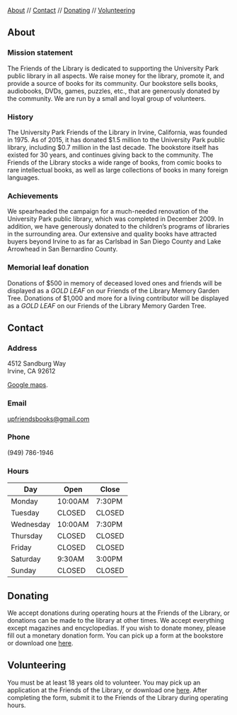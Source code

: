 [About](/#about) // [Contact](/#contact) // [Donating](/#donating) // [Volunteering](/#volunteering)

## About

### Mission statement

The Friends of the Library is dedicated to supporting the University Park public library in all aspects. We raise money for the library, promote it, and provide a source of books for its community. Our bookstore sells books, audiobooks, DVDs, games, puzzles, etc., that are generously donated by the community. We are run by a small and loyal group of volunteers.

### History

The University Park Friends of the Library in Irvine, California, was founded in 1975. As of 2015, it has donated $1.5 million to the University Park public library, including $0.7 million in the last decade. The bookstore itself has existed for 30 years, and continues giving back to the community. The Friends of the Library stocks a wide range of books, from comic books to rare intellectual books, as well as large collections of books in many foreign languages.

### Achievements

We spearheaded the campaign for a much-needed renovation of the University Park public library, which was completed in December 2009. In addition, we have generously donated to the children’s programs of libraries in the surrounding area. Our extensive and quality books have attracted buyers beyond Irvine to as far as Carlsbad in San Diego County and Lake Arrowhead in San Bernardino County.

### Memorial leaf donation

Donations of $500 in memory of deceased loved ones and friends will be displayed as a _GOLD LEAF_ on our Friends of the Library Memory Garden Tree. Donations of $1,000 and more for a living contributor will be displayed as a _GOLD LEAF_ on our Friends of the Library Memory Garden Tree.

## Contact

### Address
4512 Sandburg Way<br />
Irvine, CA 92612

[Google maps](https://www.google.com/maps?saddr=My+Location&daddr=4512+Sandburg+Way,+Irvine,+CA+92612).

### Email
[upfriendsbooks@gmail.com](mailto:upfriendsbooks@gmail.com)

### Phone
(949) 786-1946

### Hours

<table>
  <thead>
    <tr>
      <th>Day
      <th>Open
      <th>Close
  </thead>
  <tbody>
    <tr>
      <td>Monday
      <td>10:00AM
      <td>7:30PM
    </tr>
    <tr>
      <td>Tuesday
      <td>CLOSED
      <td>CLOSED
    </tr>
    <tr>
      <td>Wednesday
      <td>10:00AM
      <td>7:30PM
    </tr>
    <tr>
      <td>Thursday
      <td>CLOSED
      <td>CLOSED
    </tr>
    <tr>
      <td>Friday
      <td>CLOSED
      <td>CLOSED
    </tr>
    <tr>
      <td>Saturday
      <td>9:30AM
      <td>3:00PM
    </tr>
    <tr>
      <td>Sunday
      <td>CLOSED
      <td>CLOSED
    </tr>
  </tbody>
</table>

## Donating

We accept donations during operating hours at the Friends of the Library, or
donations can be made to the library at other times. We accept everything
except magazines and encyclopedias. If you wish to donate money, please fill
out a monetary donation form. You can pick up a form at the bookstore or
download one [here](/assets/donation_form.pdf).

## Volunteering

You must be at least 18 years old to volunteer. You may pick up an application
at the Friends of the Library, or download one
[here](/assets/volunteer_application.pdf). After completing the form, submit
it to the Friends of the Library during operating hours.

